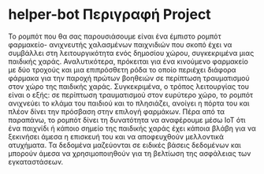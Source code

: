 # helper-bot Περιγραφή Project
Το ρομπότ που θα σας παρουσιάσουμε είναι ένα έμπιστο ρομπότ φαρμακείο- ανιχνευτής χαλασμένων παιχνιδιών που σκοπό έχει να συμβάλλει στη λειτουργικότητα ενός δημοσίου χώρου, συγκεκριμένα μιας παιδικής χαράς. Αναλυτικότερα, πρόκειται για ένα κινούμενο φαρμακείο με δύο τροχούς και μια επιπρόσθετη ρόδα το οποίο περιέχει διάφορα φάρμακα για την παροχή πρώτων βοηθειών σε περίπτωση τραυματισμού στον χώρο της παιδικής χαράς.
Συγκεκριμένα, ο τρόπος λειτουργίας του είναι o εξής: σε περίπτωση τραυματισμού στον ευρύτερο χώρο, το ρομπότ ανιχνεύει το κλάμα του παιδιού και το πλησιάζει, ανοίγει η πόρτα του και πλέον δίνει την πρόσβαση στην επιλογή φαρμάκων. Πέρα από τα παραπάνω, το ρομπότ δίνει τη δυνατότητα να αναφέρουμε μέσω IoT ότι ένα παιχνίδι ή κάποιο σημείο της παιδικής χαράς έχει κάποια βλάβη για να ξεκινήσει άμεσα η επισκευή του και να αποφευχθούν μελλοντικά ατυχήματα. Τα δεδομένα μαζεύονται σε ειδικές βάσεις δεδομένων και μπορούν άμεσα να χρησιμοποιηθούν για τη βελτίωση της ασφάλειας των εγκαταστάσεων.
